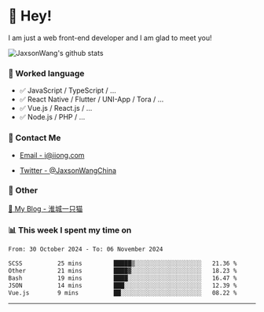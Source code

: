 # 👋 Hey!

I am just a web front-end developer and I am glad to meet you!

![JaxsonWang's github stats](https://github-readme-stats.vercel.app/api?username=JaxsonWang&&show_icons=true&&title_color=1abc9c&&icon_color=1abc9c)


### 📝 Worked language

- ✅ JavaScript / TypeScript / ...
- ✅ React Native / Flutter / UNI-App / Tora / ...
- ✅ Vue.js / React.js / ...
- ✅ Node.js / PHP / ...

### 📮 Contact Me

- [Email - i@iiong.com](mailto:i@iiong.com)

- [Twitter - @JaxsonWangChina](https://twitter.com/JaxsonWangChina)

### 🤪 Other

[📌 My Blog - 淮城一只猫](https://iiong.com)

### 📊 This week I spent my time on

<!--START_SECTION:waka-->

```txt
From: 30 October 2024 - To: 06 November 2024

SCSS          25 mins         █████▒░░░░░░░░░░░░░░░░░░░   21.36 %
Other         21 mins         ████▓░░░░░░░░░░░░░░░░░░░░   18.23 %
Bash          19 mins         ████░░░░░░░░░░░░░░░░░░░░░   16.47 %
JSON          14 mins         ███░░░░░░░░░░░░░░░░░░░░░░   12.39 %
Vue.js        9 mins          ██░░░░░░░░░░░░░░░░░░░░░░░   08.22 %
```

<!--END_SECTION:waka-->

---
